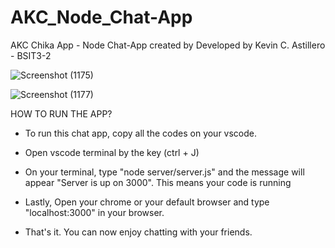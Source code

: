 ﻿# AKC_Node_Chat-App
 
 AKC Chika App - Node Chat-App created by Developed by Kevin C. Astillero - BSIT3-2
 
 
 ![Screenshot (1175)](https://user-images.githubusercontent.com/96113707/209712733-38734ff2-7c7f-4bfe-b96b-551a012967ee.png)
 
 ![Screenshot (1177)](https://user-images.githubusercontent.com/96113707/209713858-2090c31d-7089-47f3-bded-314ef8e59730.png)

HOW TO RUN THE APP?

- To run this chat app, copy all the codes on your vscode.

- Open vscode terminal by the key (ctrl + J)

- On your terminal, type "node server/server.js" and the message will appear "Server is up on 3000". This means your code is running

- Lastly, Open your chrome or your default browser and type "localhost:3000" in your browser.

- That's it. You can now enjoy chatting with your friends.
